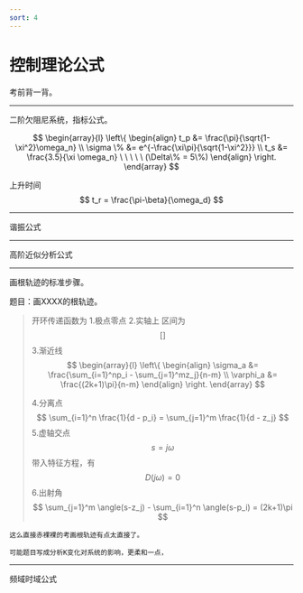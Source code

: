 ```yaml
---
sort: 4
---
```

# 控制理论公式


考前背一背。

---

二阶欠阻尼系统，指标公式。

$$
\begin{array}{l}
    \left\{
        \begin{align}
            t_p &= \frac{\pi}{\sqrt{1-\xi^2}\omega_n} \\
            \sigma \% &= e^{-\frac{\xi\pi}{\sqrt{1-\xi^2}}}  \\
            t_s &= \frac{3.5}{\xi \omega_n} \ \ \ \ \ (\Delta\% = 5\%)
        \end{align}
    \right.
\end{array}
$$

上升时间
$$ t_r = \frac{\pi-\beta}{\omega_d} $$

---
谐振公式


---

高阶近似分析公式

---

画根轨迹的标准步骤。

题目：画XXXX的根轨迹。

>开环传递函数为
>1.极点零点
>2.实轴上
>   区间为$$ [] $$
>3.渐近线
$$
\begin{array}{l}
    \left\{
        \begin{align}
            \sigma_a &= \frac{\sum_{i=1}^np_i - \sum_{j=1}^mz_j}{n-m} \\
            \varphi_a &= \frac{(2k+1)\pi}{n-m}
        \end{align}
    \right.
\end{array}
$$
>
>4.分离点
$$ \sum_{i=1}^n \frac{1}{d - p_i} = \sum_{j=1}^m \frac{1}{d - z_j} $$
>5.虚轴交点
$$ s=j\omega $$带入特征方程，有$$ D(j\omega) = 0 $$
>6.出射角
$$ \sum_{j=1}^m \angle(s-z_j) - \sum_{i=1}^n \angle(s-p_i)  = (2k+1)\pi $$

```note
这么直接赤裸裸的考画根轨迹有点太直接了。

可能题目写成分析K变化对系统的影响，更柔和一点，

```


---

频域时域公式




